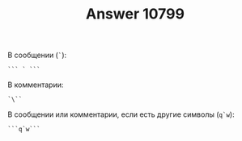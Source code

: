 ﻿---
title: "Answer 10799"
se.owner.user_id: 178988
se.owner.display_name: "Qwertiy"
se.owner.link: "https://ru.meta.stackoverflow.com/users/178988/qwertiy"
se.answer_id: 10799
se.question_id: 10789
se.post_type: answer
se.is_accepted: False
---
<p>В сообщении (<code>`</code>):</p>
<pre><code>``` ` ```
</code></pre>
<p>В комментарии:</p>
<pre><code>`\``
</code></pre>
<p>В сообщении или комментарии, если есть другие символы (<code>q`w</code>):</p>
<pre><code>```q`w```
</code></pre>

